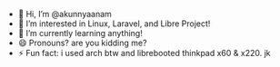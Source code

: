 - 👋 Hi, I’m @akunnyaanam
- 👀 I’m interested in Linux, Laravel, and Libre Project!
- 🌱 I’m currently learning anything!
- 😄 Pronouns? are you kidding me?
- ⚡ Fun fact: i used arch btw and librebooted thinkpad x60 & x220. jk

<!--- - 💞️ I’m looking to collaborate on ... 
- 📫 How to reach me --->

<!---
akunnyaanam/akunnyaanam is a ✨ special ✨ repository because its `README.md` (this file) appears on your GitHub profile.
You can click the Preview link to take a look at your changes.
--->
